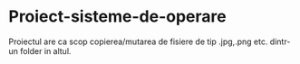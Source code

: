# Proiect-sisteme-de-operare
Proiectul are ca scop copierea/mutarea de fisiere de tip .jpg,.png etc. dintr-un folder in altul.
